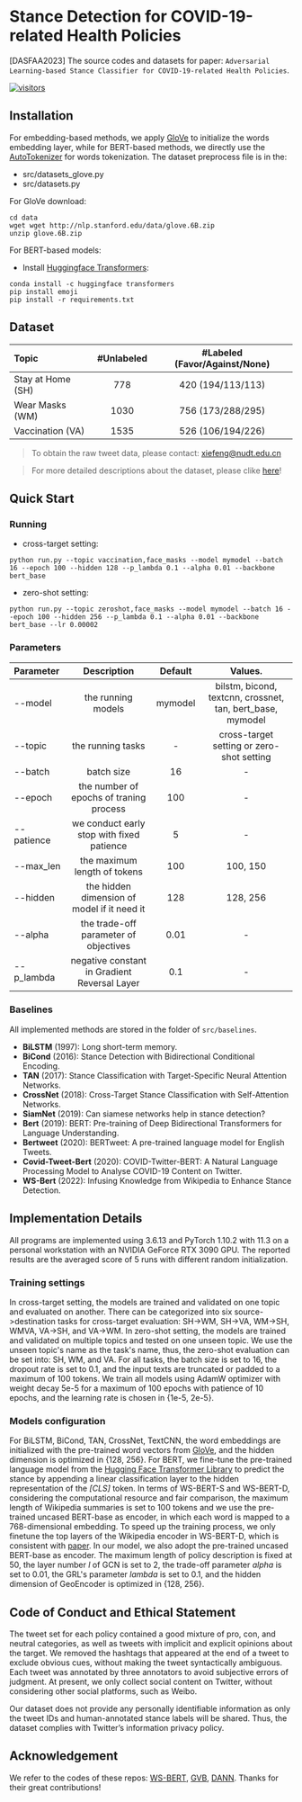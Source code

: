 [visitors-img]: https://visitor-badge.glitch.me/badge?page_id=Xiefeng69.stance-detection-for-covid19-related-health-policies
[repo-url]: https://github.com/Xiefeng69/stance-detection-for-covid19-related-health-policies

# Stance Detection for COVID-19-related Health Policies

[DASFAA2023] The source codes and datasets for paper: `Adversarial Learning-based Stance Classifier for COVID-19-related Health Policies`.

[![visitors][visitors-img]][repo-url]

## Installation
For embedding-based methods, we apply [GloVe](https://github.com/stanfordnlp/GloVe) to initialize the words embedding layer, while for BERT-based methods, we directly use the [AutoTokenizer](https://huggingface.co/) for words tokenization. The dataset preprocess file is in the:

+ src/datasets_glove.py
+ src/datasets.py

For GloVe download:

```shell
cd data
wget wget http://nlp.stanford.edu/data/glove.6B.zip
unzip glove.6B.zip
```

For BERT-based models:

+ Install [Huggingface Transformers](https://huggingface.co/docs/transformers/installation):

```shell
conda install -c huggingface transformers
pip install emoji
pip install -r requirements.txt
```

## Dataset

| Topic   |  #Unlabeled |   #Labeled (Favor/Against/None) |
| :------------- | :----------: | :------------: |
| Stay at Home (SH) |   778   | 420 (194/113/113) |
| Wear Masks (WM)       |    1030     |  756 (173/288/295)  |
| Vaccination (VA)       |    1535     |  526 (106/194/226) |

> To obtain the raw tweet data, please contact: xiefeng@nudt.edu.cn

> For more detailed descriptions about the dataset, please clike [here](https://github.com/Xiefeng69/stance-detection-for-covid19-related-health-policies/tree/main/data)!

## Quick Start

### Running

+ cross-target setting:
```angular2html
python run.py --topic vaccination,face_masks --model mymodel --batch 16 --epoch 100 --hidden 128 --p_lambda 0.1 --alpha 0.01 --backbone bert_base
```

+ zero-shot setting:
```angular2html
python run.py --topic zeroshot,face_masks --model mymodel --batch 16 --epoch 100 --hidden 256 --p_lambda 0.1 --alpha 0.01 --backbone bert_base --lr 0.00002
```

### Parameters
| Parameter   |  Description |   Default |  Values. |
| :------------- | :----------: | :------------: |:------------: |
| --model | the running models   | mymodel | bilstm, bicond, textcnn, crossnet, tan, bert_base, mymodel |
| --topic | the running tasks    |  -  | cross-target setting or zero-shot setting |
| --batch | batch size     |  16 | - |
| --epoch | the number of epochs of traning process | 100 | - |
| --patience | we conduct early stop with fixed patience | 5 | - |
| --max_len | the maximum length of tokens | 100 | 100, 150|
| --hidden | the hidden dimension of model if it need it | 128 | 128, 256 |
| --alpha | the trade-off parameter of objectives | 0.01 | - |
| --p_lambda | negative constant in Gradient Reversal Layer | 0.1 | - |

### Baselines
All implemented methods are stored in the folder of `src/baselines`.

+ **BiLSTM** (1997): Long short-term memory.
+ **BiCond** (2016): Stance Detection with Bidirectional Conditional Encoding.
+ **TAN** (2017): Stance Classification with Target-Specific Neural Attention Networks.
+ **CrossNet** (2018): Cross-Target Stance Classification with Self-Attention Networks.
+ **SiamNet** (2019): Can siamese networks help in stance detection?
+ **Bert** (2019): BERT: Pre-training of Deep Bidirectional Transformers for Language Understanding.
+ **Bertweet** (2020): BERTweet: A pre-trained language model for English Tweets.
+ **Covid-Tweet-Bert** (2020): COVID-Twitter-BERT: A Natural Language Processing Model to Analyse COVID-19 Content on Twitter.
+ **WS-Bert** (2022): Infusing Knowledge from Wikipedia to Enhance Stance Detection.

## Implementation Details
All programs are implemented using 3.6.13 and PyTorch 1.10.2 with 11.3 on a personal workstation with an NVIDIA GeForce RTX 3090 GPU. The reported results are the averaged score of 5 runs with different random initialization.

### Training settings
In cross-target setting, the models are trained and validated on one topic and evaluated on another. There can be categorized into six source->destination tasks for cross-target evaluation: SH->WM, SH->VA, WM->SH, WMVA, VA->SH, and VA->WM. In zero-shot setting, the models are trained and validated on multiple topics and tested on one unseen topic. We use the unseen topic's name as the task's name, thus, the zero-shot evaluation can be set into: SH, WM, and VA. For all tasks, the batch size is set to 16, the dropout rate is set to 0.1, and the input texts are truncated or padded to a maximum of 100 tokens. We train all models using AdamW optimizer with weight decay 5e-5 for a maximum of 100 epochs with patience of 10 epochs, and the learning rate is chosen in {1e-5, 2e-5}.

### Models configuration
For BiLSTM, BiCond, TAN, CrossNet, TextCNN, the word embeddings are initialized with the pre-trained word vectors from [GloVe](https://github.com/stanfordnlp/GloVe), and the hidden dimension is optimized in {128, 256}. For BERT, we fine-tune the pre-trained language model from the [Hugging Face Transformer Library](https://huggingface.co/) to predict the stance by appending a linear classification layer to the hidden representation of the *[CLS]* token. In terms of WS-BERT-S and WS-BERT-D, considering the computational resource and fair comparison, the maximum length of Wikipedia summaries is set to 100 tokens and we use the pre-trained uncased BERT-base as encoder, in which each word is mapped to a 768-dimensional embedding. To speed up the training process, we only finetune the top layers of the Wikipedia encoder in WS-BERT-D, which is consistent with [paper](https://arxiv.org/abs/2204.03839). In our model, we also adopt the pre-trained uncased BERT-base as encoder. The maximum length of policy description is fixed at 50, the layer number *l* of GCN is set to 2, the trade-off parameter *alpha* is set to 0.01, the GRL's parameter *lambda* is set to 0.1, and the hidden dimension of GeoEncoder is optimized in {128, 256}.

## Code of Conduct and Ethical Statement
The tweet set for each policy contained a good mixture of pro, con, and neutral categories, as well as tweets with implicit and explicit opinions about the target. We removed the hashtags that appeared at the end of a tweet to exclude obvious cues, without making the tweet syntactically ambiguous. Each tweet was annotated by three annotators to avoid subjective errors of judgment. At present, we only collect social content on Twitter, without considering other social platforms, such as Weibo.

Our dataset does not provide any personally identifiable information as only the tweet IDs and human-annotated stance labels will be shared. Thus, the dataset complies with Twitter’s information privacy policy.

## Acknowledgement
We refer to the codes of these repos: [WS-BERT](https://github.com/zihaohe123/wiki-enhanced-stance-detection), [GVB](https://github.com/cuishuhao/GVB), [DANN](https://github.com/wogong/pytorch-dann). Thanks for their great contributions!

